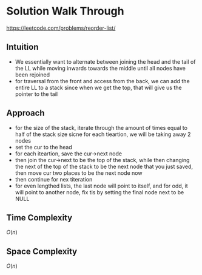 # Solution Walk Through
https://leetcode.com/problems/reorder-list/

## Intuition
- We essentially want to alternate between joining the head and the tail of the LL while moving inwards towards the middle until all nodes have been rejoined
- for traversal from the front and access from the back, we can add the entire LL to a stack since when we get the top, that will give us the pointer to the tail
  
## Approach
- for the size of the stack, iterate through the amount of times equal to half of the stack size sicne for each tieartion, we will be taking away 2 nodes
- set the cur to the head
- for each iteartion, save the cur->next node
- then join the cur->next to be the top of the stack, while then changing the next of the top of the stack to be the next node that you just saved, then move cur two places to be the next node now
- then continue for nex titeration
- for even lengthed lists, the last node will point to itself, and for odd, it will point to another node, fix tis by setting the final node next to be NULL


## Time Complexity
$O(n)$

## Space Complexity
$O(n)$



